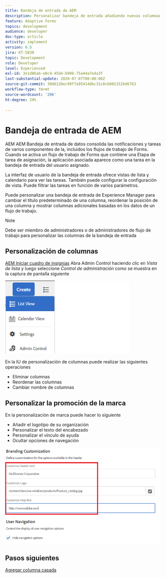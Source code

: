 ```yaml
---
title: Bandeja de entrada de AEM
description: Personalizar bandeja de entrada añadiendo nuevas columnas basadas en datos de flujo de trabajo
feature: Adaptive Forms
topics: development
audience: developer
doc-type: article
activity: implement
version: 6.5
jira: KT-5830
topic: Development
role: Developer
level: Experienced
exl-id: 3e1d86ab-e0c4-45d4-b998-75a44a7e4a3f
last-substantial-update: 2020-07-07T00:00:00Z
source-git-commit: 30d6120ec99f7a95414dbc31c0cb002152bd6763
workflow-type: tm+mt
source-wordcount: '206'
ht-degree: 29%

---
```


# Bandeja de entrada de AEM

AEM AEM Bandeja de entrada de datos consolida las notificaciones y tareas de varios componentes de la, incluidos los flujos de trabajo de Forms. Cuando se activa un flujo de trabajo de Forms que contiene una Etapa de tarea de asignación, la aplicación asociada aparece como una tarea en la bandeja de entrada del usuario asignado.

La interfaz de usuario de la bandeja de entrada ofrece vistas de lista y calendario para ver las tareas. También puede configurar la configuración de vista. Puede filtrar las tareas en función de varios parámetros.

Puede personalizar una bandeja de entrada de Experience Manager para cambiar el título predeterminado de una columna, reordenar la posición de una columna y mostrar columnas adicionales basadas en los datos de un flujo de trabajo.

>[!NOTE]
>
>Debe ser miembro de administradores o de administradores de flujo de trabajo para personalizar las columnas de la bandeja de entrada

## Personalización de columnas

[AEM Iniciar cuadro de insignias](http://localhost:4502/aem/inbox)
Abra Admin Control haciendo clic en _Vista de lista_ y luego seleccione _Control de administración_ como se muestra en la captura de pantalla siguiente

![admin-control](assets/open-customization.png)

En la IU de personalización de columnas puede realizar las siguientes operaciones

* Eliminar columnas
* Reordenar las columnas
* Cambiar nombre de columnas

## Personalizar la promoción de la marca

En la personalización de marca puede hacer lo siguiente

* Añadir el logotipo de su organización
* Personalizar el texto del encabezado
* Personalizar el vínculo de ayuda
* Ocultar opciones de navegación

![marca de bandeja de entrada](assets/branding-customization.PNG)

## Pasos siguientes

[Agregar columna casada](./add-married-column.md)
